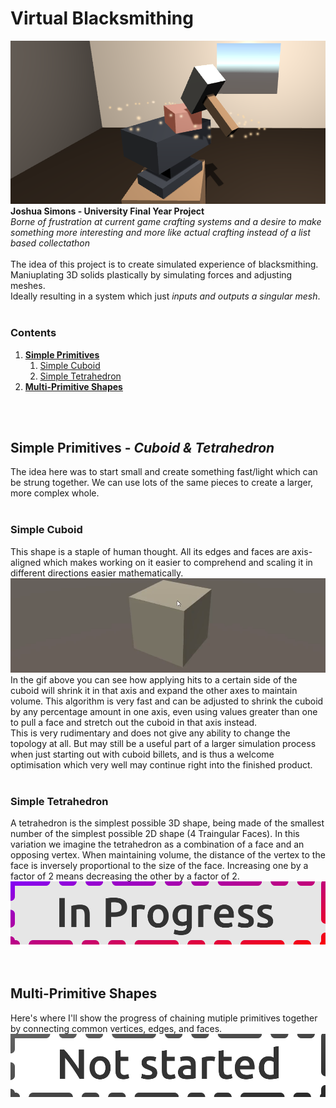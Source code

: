 # Virtual Blacksmithing
![Prototype Screenshot](/Assets/Cropped-Screenshot.png)
**Joshua Simons - University Final Year Project**<br>
*Borne of frustration at current game crafting systems and a desire to make something more interesting and more like actual crafting instead of a list based collectathon*
<br><br>
The idea of this project is to create simulated experience of blacksmithing.<br>
Maniuplating 3D solids plastically by simulating forces and adjusting meshes.<br>
Ideally resulting in a system which just *inputs and outputs a singular mesh*.
<br>
<br>
### Contents
1. [**Simple Primitives**](https://github.com/0shu/Final-Year-Project/new/master?readme=1#simple-primitives---cuboid--tetrahedron)
   1. [Simple Cuboid](https://github.com/0shu/Final-Year-Project/new/master?readme=1#simple-cuboid)
   1. [Simple Tetrahedron](https://github.com/0shu/Final-Year-Project/new/master?readme=1#simple-tetrahedron)
1. [**Multi-Primitive Shapes**](https://github.com/0shu/Final-Year-Project/new/master?readme=1#multi-primitive-shapes)
<!--   1. [Triangular Bipyramid](https://github.com/0shu/Final-Year-Project/new/master?readme=1#triangular-bipyramid)
   1. [Tetrahedron Stip](https://github.com/0shu/Final-Year-Project/new/master?readme=1#tetrahedron-strip)
   1. [Cuboid of tetrahedra](https://github.com/0shu/Final-Year-Project/new/master?readme=1#cuboid-of-tetrahedra)
1. [**Shape Splitting**](https://github.com/0shu/Final-Year-Project/new/master?readme=1#shape-splitting)
   1. [Halfing a tetrahedron](https://github.com/0shu/Final-Year-Project/new/master?readme=1#halfing-a-tetrahedron)
   1. [Cuboid into tetrahedrons](https://github.com/0shu/Final-Year-Project/new/master?readme=1#cuboid-into-tetrahedrons-->
<br>
<br>

## Simple Primitives - *Cuboid & Tetrahedron*
The idea here was to start small and create something fast/light which can be strung together.
We can use lots of the same pieces to create a larger, more complex whole.
<br><br>

### Simple Cuboid
This shape is a staple of human thought. All its edges and faces are axis-aligned which makes working on it easier to comprehend and scaling it in different directions easier mathematically.<br>
![Simple Cuboid](/Assets/simple-cuboid.gif)<br>
In the gif above you can see how applying hits to a certain side of the cuboid will shrink it in that axis and expand the other axes to maintain volume. This algorithm is very fast and can be adjusted to shrink the cuboid by any percentage amount in one axis, even using values greater than one to pull a face and stretch out the cuboid in that axis instead.<br>
This is very rudimentary and does not give any ability to change the topology at all. But may still be a useful part of a larger simulation process when just starting out with cuboid billets, and is thus a welcome optimisation which very well may continue right into the finished product.
<br><br>

### Simple Tetrahedron
A tetrahedron is the simplest possible 3D shape, being made of the smallest number of the simplest possible 2D shape (4 Traingular Faces). In this variation we imagine the tetrahedron as a combination of a face and an opposing vertex.
When maintaining volume, the distance of the vertex to the face is inversely proportional to the size of the face. Increasing one by a factor of 2 means decreasing the other by a factor of 2.
![In Progress](/Assets/In-progress.png)
<br><br><br>

## Multi-Primitive Shapes
Here's where I'll show the progress of chaining mutiple primitives together by connecting common vertices, edges, and faces.
![Not Started](/Assets/Not-started.png)
<br><br>

<!-- ### Triangular Bipyramid
This shape is like 2 tetrahedra stuck together by sharing one face.
![Not Started](/Assets/Not-started.png)
<br><br>
### Tetrahedron Strip
Once we have 2 tetrahedra working in concert chaining them n number of times should be easy!
![Not Started](/Assets/Not-started.png)
<br><br>
### Cuboid of tetrahedra
A slightly more advanced shape. 4 Tetrahedra surrounding an inner tetrahedron.
![Not Started](/Assets/Not-started.png)
<br><br><br>
## Shape-Splitting
Now that we can make and use shapes of multiple primitives, we want to be able to break up simple larger shapes into a collection of smaller shapes.
![Not Started](/Assets/Not-started.png)
<br><br>
### Halfing a tetrahedron
Adding an extra point on the edge of 1 teatrhedron to turn it into 2!
![Not Started](/Assets/Not-started.png)
<br><br>
### Cuboid into tetrahedrons
Turning a cube into multiple tetrahedrons!
![Not Started](/Assets/Not-started.png)
<br><br>-->